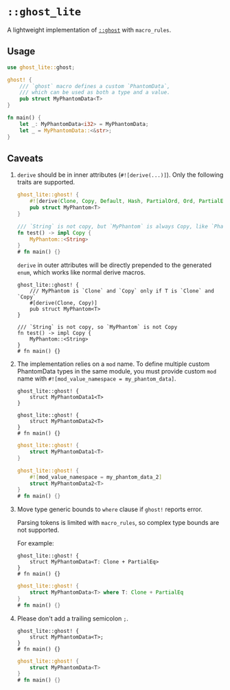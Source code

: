 # `::ghost_lite`

A lightweight implementation of [`::ghost`](https://github.com/dtolnay/ghost) with `macro_rules`.

## Usage

```rust
use ghost_lite::ghost;

ghost! {
    /// `ghost` macro defines a custom `PhantomData`,
    /// which can be used as both a type and a value.
    pub struct MyPhantomData<T>
}

fn main() {
    let _: MyPhantomData<i32> = MyPhantomData;
    let _ = MyPhantomData::<&str>;
}
```

## Caveats

1.  `derive` should be in inner attributes (`#![derive(...)]`).
    Only the following traits are supported.

    ```rust
    ghost_lite::ghost! {
        #![derive(Clone, Copy, Default, Hash, PartialOrd, Ord, PartialEq, Eq, Debug)]
        pub struct MyPhantom<T>
    }

    /// `String` is not copy, but `MyPhantom` is always Copy, like `PhantomData`
    fn test() -> impl Copy {
        MyPhantom::<String>
    }
    # fn main() {}
    ```

    `derive` in outer attributes will be directly prepended to the generated `enum`,
    which works like normal derive macros.

    ```rust,compile_fail
    ghost_lite::ghost! {
        /// MyPhantom is `Clone` and `Copy` only if T is `Clone` and `Copy`
        #[derive(Clone, Copy)]
        pub struct MyPhantom<T>
    }

    /// `String` is not copy, so `MyPhantom` is not Copy
    fn test() -> impl Copy {
        MyPhantom::<String>
    }
    # fn main() {}
    ```

2.  The implementation relies on a `mod` name.
    To define multiple custom PhantomData types in the same module,
    you must provide custom `mod` name with
    `#![mod_value_namespace = my_phantom_data]`.

    ```rust,compile_fail
    ghost_lite::ghost! {
        struct MyPhantomData1<T>
    }

    ghost_lite::ghost! {
        struct MyPhantomData2<T>
    }
    # fn main() {}
    ```

    ```rust
    ghost_lite::ghost! {
        struct MyPhantomData1<T>
    }

    ghost_lite::ghost! {
        #![mod_value_namespace = my_phantom_data_2]
        struct MyPhantomData2<T>
    }
    # fn main() {}
    ```

3.  Move type generic bounds to `where` clause if `ghost!` reports error.

    Parsing tokens is limited with `macro_rules`,
    so complex type bounds are not supported.

    For example:

    ```rust,compile_fail
    ghost_lite::ghost! {
        struct MyPhantomData<T: Clone + PartialEq>
    }
    # fn main() {}
    ```

    ```rust
    ghost_lite::ghost! {
        struct MyPhantomData<T> where T: Clone + PartialEq
    }
    # fn main() {}
    ```

4.  Please don't add a trailing semicolon `;`.

    ```rust,compile_fail
    ghost_lite::ghost! {
        struct MyPhantomData<T>;
    }
    # fn main() {}
    ```

    ```rust
    ghost_lite::ghost! {
        struct MyPhantomData<T>
    }
    # fn main() {}
    ```
